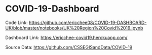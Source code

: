 # COVID-19-Dashboard

Code Link: https://github.com/ericchee08/COVID-19-DASHBOARD-UK/blob/master/notebooks/UK%20Region%20Covid%2019.ipynb

Dashboard Link: https://ericchee-covid19.herokuapp.com/ 

Source Data: https://github.com/CSSEGISandData/COVID-19
